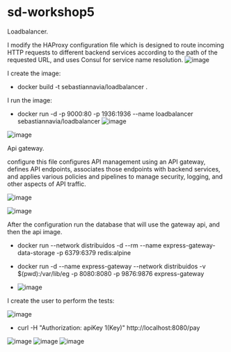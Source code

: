 # sd-workshop5
Loadbalancer.

I modify the HAProxy configuration file which is designed to route incoming HTTP requests to different backend services according to the path of the requested URL, and uses Consul for service name resolution.
![image](https://github.com/Sebastianavia/sd-workshop5/assets/71205906/32334a17-4a77-4d27-abd4-cbe982aab8cc)

I create the image: 
- docker build -t sebastiannavia/loadbalancer .


I  run the image: 
- docker run -d -p 9000:80 -p 1936:1936 --name loadbalancer sebastiannavia/loadbalancer
![image](https://github.com/Sebastianavia/sd-workshop5/assets/71205906/35431c10-6a5e-41ef-b4d4-6f9b2e279b5f)

![image](https://github.com/Sebastianavia/sd-workshop5/assets/71205906/bd8563ef-072c-434a-8812-9bace4c5e2b8)

Api gateway.

configure this file configures API management using an API gateway, defines API endpoints, associates those endpoints with backend services, and applies various policies and pipelines to manage security, logging, and other aspects of API traffic.

![image](https://github.com/Sebastianavia/sd-workshop5/assets/71205906/4abcbc9d-052b-406e-b839-7725e881afcd)

![image](https://github.com/Sebastianavia/sd-workshop5/assets/71205906/edebce10-e065-4e9e-b697-fb9a4ef21aa0)

After the configuration run the database that will use the gateway api, and then the api image.

- docker run --network distribuidos -d --rm --name express-gateway-data-storage -p 6379:6379 redis:alpine

- docker run -d --name express-gateway --network distribuidos -v $(pwd):/var/lib/eg -p 8080:8080 -p 9876:9876 express-gateway
- ![image](https://github.com/Sebastianavia/sd-workshop5/assets/71205906/d4b21084-a4a2-4349-af4a-2deb57254d08)

I create the user to perform the tests:

![image](https://github.com/Sebastianavia/sd-workshop5/assets/71205906/65564881-80f5-46e7-9492-9c5fabb879b9)

- curl -H "Authorization: apiKey 1(Key)" http://localhost:8080/pay

![image](https://github.com/Sebastianavia/sd-workshop5/assets/71205906/7e77a617-a5b3-4386-b285-72e07613663b)
![image](https://github.com/Sebastianavia/sd-workshop5/assets/71205906/de281665-399a-4b80-8ca7-6107307f94ff)
![image](https://github.com/Sebastianavia/sd-workshop5/assets/71205906/2ba9f995-6881-4198-ba29-11dc66d75e90)



